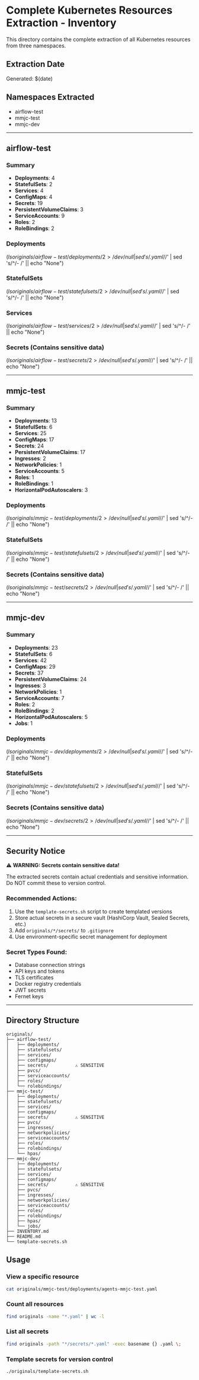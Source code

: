 # Complete Kubernetes Resources Extraction - Inventory

This directory contains the complete extraction of all Kubernetes resources from three namespaces.

## Extraction Date
Generated: $(date)

## Namespaces Extracted
- airflow-test
- mmjc-test
- mmjc-dev

---

## airflow-test

### Summary
- **Deployments**: 4
- **StatefulSets**: 2
- **Services**: 4
- **ConfigMaps**: 4
- **Secrets**: 19
- **PersistentVolumeClaims**: 3
- **ServiceAccounts**: 9
- **Roles**: 2
- **RoleBindings**: 2

### Deployments
$(ls originals/airflow-test/deployments/ 2>/dev/null | sed 's/.yaml$//' | sed 's/^/- /' || echo "None")

### StatefulSets
$(ls originals/airflow-test/statefulsets/ 2>/dev/null | sed 's/.yaml$//' | sed 's/^/- /' || echo "None")

### Services
$(ls originals/airflow-test/services/ 2>/dev/null | sed 's/.yaml$//' | sed 's/^/- /' || echo "None")

### Secrets (Contains sensitive data)
$(ls originals/airflow-test/secrets/ 2>/dev/null | sed 's/.yaml$//' | sed 's/^/- /' || echo "None")

---

## mmjc-test

### Summary
- **Deployments**: 13
- **StatefulSets**: 6
- **Services**: 25
- **ConfigMaps**: 17
- **Secrets**: 24
- **PersistentVolumeClaims**: 17
- **Ingresses**: 2
- **NetworkPolicies**: 1
- **ServiceAccounts**: 5
- **Roles**: 1
- **RoleBindings**: 1
- **HorizontalPodAutoscalers**: 3

### Deployments
$(ls originals/mmjc-test/deployments/ 2>/dev/null | sed 's/.yaml$//' | sed 's/^/- /' || echo "None")

### StatefulSets
$(ls originals/mmjc-test/statefulsets/ 2>/dev/null | sed 's/.yaml$//' | sed 's/^/- /' || echo "None")

### Secrets (Contains sensitive data)
$(ls originals/mmjc-test/secrets/ 2>/dev/null | sed 's/.yaml$//' | sed 's/^/- /' || echo "None")

---

## mmjc-dev

### Summary
- **Deployments**: 23
- **StatefulSets**: 6
- **Services**: 42
- **ConfigMaps**: 29
- **Secrets**: 37
- **PersistentVolumeClaims**: 24
- **Ingresses**: 3
- **NetworkPolicies**: 1
- **ServiceAccounts**: 7
- **Roles**: 2
- **RoleBindings**: 2
- **HorizontalPodAutoscalers**: 5
- **Jobs**: 1

### Deployments
$(ls originals/mmjc-dev/deployments/ 2>/dev/null | sed 's/.yaml$//' | sed 's/^/- /' || echo "None")

### StatefulSets
$(ls originals/mmjc-dev/statefulsets/ 2>/dev/null | sed 's/.yaml$//' | sed 's/^/- /' || echo "None")

### Secrets (Contains sensitive data)
$(ls originals/mmjc-dev/secrets/ 2>/dev/null | sed 's/.yaml$//' | sed 's/^/- /' || echo "None")

---

## Security Notice

⚠️ **WARNING: Secrets contain sensitive data!**

The extracted secrets contain actual credentials and sensitive information. Do NOT commit these to version control.

### Recommended Actions:
1. Use the `template-secrets.sh` script to create templated versions
2. Store actual secrets in a secure vault (HashiCorp Vault, Sealed Secrets, etc.)
3. Add `originals/*/secrets/` to `.gitignore`
4. Use environment-specific secret management for deployment

### Secret Types Found:
- Database connection strings
- API keys and tokens
- TLS certificates
- Docker registry credentials
- JWT secrets
- Fernet keys

---

## Directory Structure

```
originals/
├── airflow-test/
│   ├── deployments/
│   ├── statefulsets/
│   ├── services/
│   ├── configmaps/
│   ├── secrets/          ⚠️ SENSITIVE
│   ├── pvcs/
│   ├── serviceaccounts/
│   ├── roles/
│   └── rolebindings/
├── mmjc-test/
│   ├── deployments/
│   ├── statefulsets/
│   ├── services/
│   ├── configmaps/
│   ├── secrets/          ⚠️ SENSITIVE
│   ├── pvcs/
│   ├── ingresses/
│   ├── networkpolicies/
│   ├── serviceaccounts/
│   ├── roles/
│   ├── rolebindings/
│   └── hpas/
├── mmjc-dev/
│   ├── deployments/
│   ├── statefulsets/
│   ├── services/
│   ├── configmaps/
│   ├── secrets/          ⚠️ SENSITIVE
│   ├── pvcs/
│   ├── ingresses/
│   ├── networkpolicies/
│   ├── serviceaccounts/
│   ├── roles/
│   ├── rolebindings/
│   ├── hpas/
│   └── jobs/
├── INVENTORY.md
├── README.md
└── template-secrets.sh
```

## Usage

### View a specific resource
```bash
cat originals/mmjc-test/deployments/agents-mmjc-test.yaml
```

### Count all resources
```bash
find originals -name "*.yaml" | wc -l
```

### List all secrets
```bash
find originals -path "*/secrets/*.yaml" -exec basename {} .yaml \;
```

### Template secrets for version control
```bash
./originals/template-secrets.sh
```
